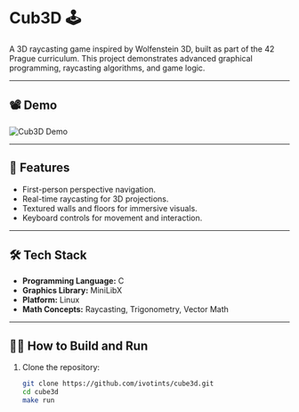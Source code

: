 # Cub3D 🕹️
A 3D raycasting game inspired by Wolfenstein 3D, built as part of the 42 Prague curriculum. This project demonstrates advanced graphical programming, raycasting algorithms, and game logic.

---

## 📽️ Demo
![Cub3D Demo](./assets/cub3D.gif)

---

## 🚀 Features
- First-person perspective navigation.
- Real-time raycasting for 3D projections.
- Textured walls and floors for immersive visuals.
- Keyboard controls for movement and interaction.

---

## 🛠️ Tech Stack
- **Programming Language:** C
- **Graphics Library:** MiniLibX
- **Platform:** Linux
- **Math Concepts:** Raycasting, Trigonometry, Vector Math

---

## 🧑‍💻 How to Build and Run
1. Clone the repository:
   ````bash
   git clone https://github.com/ivotints/cube3d.git
   cd cube3d
   make run
   ````
